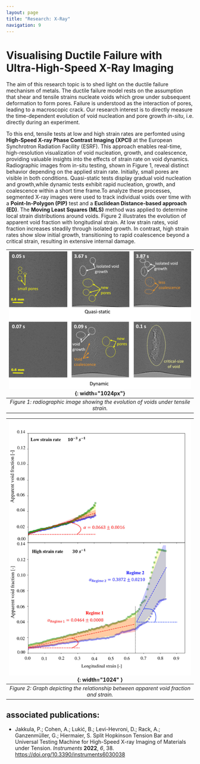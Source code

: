 ```yaml
---
layout: page
title: "Research: X-Ray"
navigation: 9
---
```


# Visualising Ductile Failure with Ultra-High-Speed X-Ray Imaging

The aim of this research topic is to shed light on the ductile failure mechanism of metals. The ductile failure model rests on the assumption that shear and tensile strains nucleate voids which grow under subsequent deformation to form pores. Failure is understood as the interaction of pores, leading to a macroscopic crack. Our research interest is to directly measure the time-dependent evolution of void nucleation and pore growth *in-situ*, i.e. directly during an experiment.

To this end, tensile tests at low and high strain rates are perfomted using **High-Speed X-ray Phase Contrast Imaging (XPCI)** at the European Synchrotron Radiation Facility (ESRF).
This approach enables real-time, high-resolution visualization of void nucleation, growth, and coalescence,
providing valuable insights into the effects of strain rate on void dynamics. Radiographic images from in-situ testing, shown in Figure 1, reveal distinct behavior depending on the applied strain rate.
Initially, small pores are visible in both conditions. Quasi-static tests display gradual void nucleation and growth,while dynamic tests exhibit rapid nucleation, growth, and coalescence within a short time frame.To analyze these processes, segmented X-ray images were used to track individual voids over time with a
**Point-In-Polygon (PIP)** test and a **Euclidean Distance-based approach (ED)**. The **Moving Least Squares (MLS)** method was applied to determine local strain distributions around voids. Figure 2 illustrates the evolution of apparent void fraction with longitudinal strain. At low strain rates, void fraction increases steadily through isolated growth. In contrast, high strain rates show slow initial growth, transitioning to rapid coalescence beyond a critical strain, resulting in extensive internal damage.






| ![void evolution](/images/research/ductile_failure/Figure1_Voids.jpg){: width="1024px"} |
|:--:|
| *Figure 1: radiographic image showing the evolution of voids under tensile strain.* |


| ![Void fraction](/images/research/ductile_failure/Figure2_VoidFrac.jpg){: width="1024" } |
|:--:|
| *Figure 2: Graph depicting the relationship between apparent void fraction and strain.* |


## associated publications:
- Jakkula, P.; Cohen, A.; Lukić, B.; Levi-Hevroni, D.; Rack, A.; Ganzenmüller, G.; Hiermaier, S. Split Hopkinson Tension Bar and Universal Testing Machine for High-Speed X-ray Imaging of Materials under Tension. *Instruments* **2022**, *6*, 38. https://doi.org/10.3390/instruments6030038 




